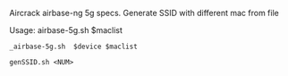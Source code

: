 Aircrack airbase-ng 5g specs.
Generate SSID with different mac from file

Usage:
	airbase-5g.sh $maclist

	_airbase-5g.sh  $device $maclist
	
	genSSID.sh <NUM>

